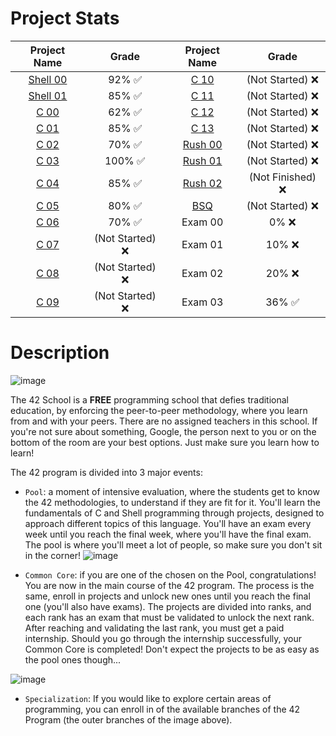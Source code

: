 # Project Stats

Project Name | Grade | Project Name | Grade 
:----------------:|:----:|:----------------:|:------:
[Shell 00](code/S00/) | 92% ✅ | [C 10](code/C10/)    | (Not Started) ❌
[Shell 01](code/S01/) | 85% ✅ | [C 11](code/C11/)    | (Not Started) ❌
[C 00](code/C00/)     | 62% ✅| [C 12](code/C12/)    | (Not Started) ❌
[C 01](code/C01/)     | 85% ✅| [C 13](code/C13/)    | (Not Started) ❌
[C 02](code/C02/)     | 70%  ✅| [Rush 00](code/R00/) | (Not Started) ❌
[C 03](code/C03/)     | 100% ✅| [Rush 01](code/R01/) | (Not Started) ❌
[C 04](code/C04/)     | 85% ✅| [Rush 02](code/R02/) | (Not Finished) ❌
[C 05](code/C05/)     | 80% ✅| [BSQ](code/BSQ/)     | (Not Started) ❌
[C 06](code/C06/)     | 70% ✅| Exam 00          | 0% ❌
[C 07](code/C07/)     | (Not Started) ❌| Exam 01          | 10%  ❌
[C 08](code/C08/)     | (Not Started) ❌| Exam 02          | 20% ❌
[C 09](code/C09/)     | (Not Started) ❌| Exam 03          | 36% ✅

# Description
![image](https://user-images.githubusercontent.com/93390807/215582336-7446fb5f-42da-4a91-82a7-c679d84a1f90.png)

The 42 School is a **FREE** programming school that defies traditional education, by enforcing the peer-to-peer methodology, where you learn from and with your peers. There are no assigned teachers in this school. If you're not sure about something, Google, the person next to you or on the bottom of the room are your best options. Just make sure you learn how to learn!

The 42 program is divided into 3 major events:

 - `Pool`: a moment of intensive evaluation, where the students get to know the 42 methodologies, to understand if they are fit for it. You'll learn the fundamentals of C and Shell programming through projects, designed to approach different topics of this language. You'll have an exam every week until you reach the final week, where you'll have the final exam. The pool is where you'll meet a lot of people, so make sure you don't sit in the corner!
![image](https://user-images.githubusercontent.com/93390807/215581867-77c29610-d4b2-4592-9493-ef9e6bdc3307.png)

 - `Common Core`: if you are one of the chosen on the Pool, congratulations! You are now in the main course of the 42 program. The process is the same, enroll in projects and unlock new ones until you reach the final one (you'll also have exams). The projects are divided into ranks, and each rank has an exam that must be validated to unlock the next rank. After reaching and validating the last rank, you must get a paid internship. Should you go through the internship successfully, your Common Core is completed! Don't expect the projects to be as easy as the pool ones though...
 
![image](https://user-images.githubusercontent.com/93390807/215581687-76f5bfdc-513d-4e60-9f6c-93c2cdd28663.png)

 - `Specialization`: If you would like to explore certain areas of programming, you can enroll in of the available branches of the 42 Program (the outer branches of the image above).


